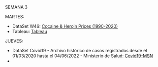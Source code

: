 SEMANA 3

MARTES:

* DataSet W46: [Cocaine & Heroin Prices (1990-2020)](https://data.world/makeovermonday/2022w46/workspace/file?filename=Cocaine+and+Heroin+Prices.xlsx)
* Tableau: [Tableau]()

JUEVES:
* DataSet Covid19 - Archivo histórico de casos registrados desde el 01/03/2020 hasta el 04/06/2022 - Ministerio de Salud: [Covid19-MSN](https://sisa.msal.gov.ar/datos/descargas/covid-19/files/Covid19Casos.zip)
* 
